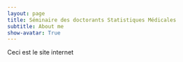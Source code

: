 ```yaml
---
layout: page
title: Séminaire des doctorants Statistiques Médicales
subtitle: About me
show-avatar: True
---
```

Ceci est le site internet



